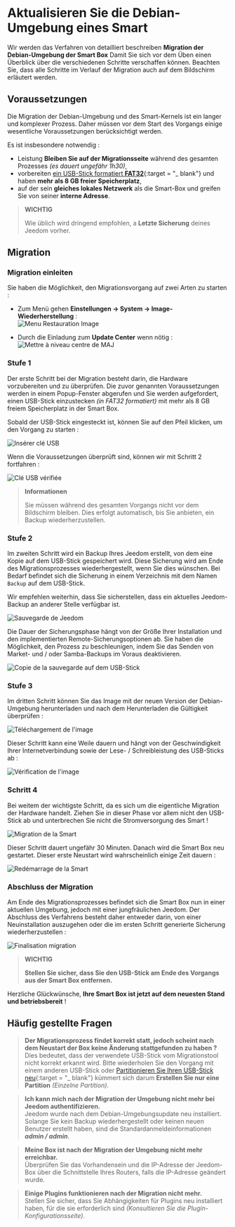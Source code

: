 # Aktualisieren Sie die Debian-Umgebung eines Smart

Wir werden das Verfahren von detailliert beschreiben **Migration der Debian-Umgebung der Smart Box** Damit Sie sich vor dem Üben einen Überblick über die verschiedenen Schritte verschaffen können. Beachten Sie, dass alle Schritte im Verlauf der Migration auch auf dem Bildschirm erläutert werden.

## Voraussetzungen

Die Migration der Debian-Umgebung und des Smart-Kernels ist ein langer und komplexer Prozess. Daher müssen vor dem Start des Vorgangs einige wesentliche Voraussetzungen berücksichtigt werden.

Es ist insbesondere notwendig :

- Leistung **Bleiben Sie auf der Migrationsseite** während des gesamten Prozesses *(es dauert ungefähr 1h30)*,
- vorbereiten [ein USB-Stick formatiert **FAT32**](https://fr.wikihow.com/formater-en-FAT32){:target = "\_ blank"} und haben **mehr als 8 GB freier Speicherplatz**,
- auf der sein **gleiches lokales Netzwerk** als die Smart-Box und greifen Sie von seiner **interne Adresse**.

>**WICHTIG**
>
>Wie üblich wird dringend empfohlen, a **Letzte Sicherung** deines Jeedom vorher.

## Migration

### Migration einleiten

Sie haben die Möglichkeit, den Migrationsvorgang auf zwei Arten zu starten :

- Zum Menü gehen **Einstellungen → System → Image-Wiederherstellung** :     
![Menu Restauration Image](images/migrateos-smart01.png)

- Durch die Einladung zum **Update Center** wenn nötig :     
![Mettre à niveau centre de MAJ](images/migrateos-smart02.png)

### Stufe 1

Der erste Schritt bei der Migration besteht darin, die Hardware vorzubereiten und zu überprüfen. Die zuvor genannten Voraussetzungen werden in einem Popup-Fenster abgerufen und Sie werden aufgefordert, einen USB-Stick einzustecken *(in FAT32 formatiert)* mit mehr als 8 GB freiem Speicherplatz in der Smart Box.

Sobald der USB-Stick eingesteckt ist, können Sie auf den Pfeil klicken, um den Vorgang zu starten :

![Insérer clé USB](images/migrateos-smart03.png)

Wenn die Voraussetzungen überprüft sind, können wir mit Schritt 2 fortfahren :

![Clé USB vérifiée](images/migrateos-smart04.png)

>**Informationen**
>
>Sie müssen während des gesamten Vorgangs nicht vor dem Bildschirm bleiben. Dies erfolgt automatisch, bis Sie anbieten, ein Backup wiederherzustellen.

### Stufe 2

Im zweiten Schritt wird ein Backup Ihres Jeedom erstellt, von dem eine Kopie auf dem USB-Stick gespeichert wird. Diese Sicherung wird am Ende des Migrationsprozesses wiederhergestellt, wenn Sie dies wünschen. Bei Bedarf befindet sich die Sicherung in einem Verzeichnis mit dem Namen ``Backup`` auf dem USB-Stick.

Wir empfehlen weiterhin, dass Sie sicherstellen, dass ein aktuelles Jeedom-Backup an anderer Stelle verfügbar ist.

![Sauvegarde de Jeedom](images/migrateos-smart05.png)

Die Dauer der Sicherungsphase hängt von der Größe Ihrer Installation und den implementierten Remote-Sicherungsoptionen ab. Sie haben die Möglichkeit, den Prozess zu beschleunigen, indem Sie das Senden von Market- und / oder Samba-Backups im Voraus deaktivieren.

![Copie de la sauvegarde auf dem USB-Stick](images/migrateos-smart06.png)

### Stufe 3

Im dritten Schritt können Sie das Image mit der neuen Version der Debian-Umgebung herunterladen und nach dem Herunterladen die Gültigkeit überprüfen :

![Téléchargement de l'image](images/migrateos-smart07.png)

Dieser Schritt kann eine Weile dauern und hängt von der Geschwindigkeit Ihrer Internetverbindung sowie der Lese- / Schreibleistung des USB-Sticks ab :

![Vérification de l'image](images/migrateos-smart08.png)

### Schritt 4

Bei weitem der wichtigste Schritt, da es sich um die eigentliche Migration der Hardware handelt. Ziehen Sie in dieser Phase vor allem nicht den USB-Stick ab und unterbrechen Sie nicht die Stromversorgung des Smart !

![Migration de la Smart](images/migrateos-smart09.png)

Dieser Schritt dauert ungefähr 30 Minuten. Danach wird die Smart Box neu gestartet. Dieser erste Neustart wird wahrscheinlich einige Zeit dauern :

![Redémarrage de la Smart](images/migrateos-smart10.png)

### Abschluss der Migration

Am Ende des Migrationsprozesses befindet sich die Smart Box nun in einer aktuellen Umgebung, jedoch mit einer jungfräulichen Jeedom. Der Abschluss des Verfahrens besteht daher entweder darin, von einer Neuinstallation auszugehen oder die im ersten Schritt generierte Sicherung wiederherzustellen :

![Finalisation migration](images/migrateos-smart11.png)

>**WICHTIG**
>
>**Stellen Sie sicher, dass Sie den USB-Stick am Ende des Vorgangs aus der Smart Box entfernen.**

Herzliche Glückwünsche, **Ihre Smart Box ist jetzt auf dem neuesten Stand und betriebsbereit** !

## Häufig gestellte Fragen

>**Der Migrationsprozess findet korrekt statt, jedoch scheint nach dem Neustart der Box keine Änderung stattgefunden zu haben ?**    
>Dies bedeutet, dass der verwendete USB-Stick vom Migrationstool nicht korrekt erkannt wird. Bitte wiederholen Sie den Vorgang mit einem anderen USB-Stick oder [Partitionieren Sie Ihren USB-Stick neu](https://fr.wikihow.com/partitionner-une-cl%C3%A9-USB){:target = "\_ blank"} kümmert sich darum **Erstellen Sie nur eine Partition** *(Einzelne Partition)*.

>**Ich kann mich nach der Migration der Umgebung nicht mehr bei Jeedom authentifizieren.**    
>Jeedom wurde nach dem Debian-Umgebungsupdate neu installiert. Solange Sie kein Backup wiederhergestellt oder keinen neuen Benutzer erstellt haben, sind die Standardanmeldeinformationen ***admin / admin***.

>**Meine Box ist nach der Migration der Umgebung nicht mehr erreichbar.**    
>Überprüfen Sie das Vorhandensein und die IP-Adresse der Jeedom-Box über die Schnittstelle Ihres Routers, falls die IP-Adresse geändert wurde.

>**Einige Plugins funktionieren nach der Migration nicht mehr.**    
>Stellen Sie sicher, dass Sie Abhängigkeiten für Plugins neu installiert haben, für die sie erforderlich sind *(Konsultieren Sie die Plugin-Konfigurationsseite)*.

